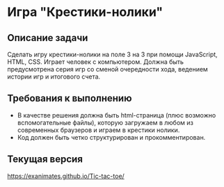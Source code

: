 Игра "Крестики-нолики"
=============================

Описание задачи
------------

Сделать игру крестики-нолики на поле 3 на 3 при помощи JavaScript, HTML, CSS. 
Играет человек с компьютером. Должна быть предусмотрена серия игр со сменой очередности хода, ведением истории игр и итогового счета.

Требования к выполнению
------------

  - В качестве решения должна быть html-страница (плюс возможно вспомогательные файлы), которую загружаем в любом из современных браузеров и играем в крестики нолики.
  - Код должен быть четко структурирован и прокомментирован.
  
Текущая версия
------------
https://exanimates.github.io/Tic-tac-toe/
